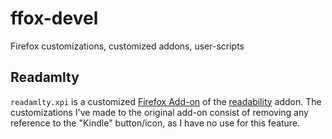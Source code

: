 ffox-devel
==========

Firefox customizations, customized addons, user-scripts

Readamlty
--------
`readamlty.xpi` is a customized [Firefox Add-on](https://addons.mozilla.org) of the 
[readability](https://readability.com) addon.  The customizations I've made to the 
original add-on consist of removing any reference to the "Kindle" button/icon, as 
I have no use for this feature.
